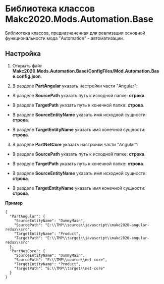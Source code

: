 # Библиотека классов Makc2020.Mods.Automation.Base

Библиотека классов, предназначенная для реализации основной функциональности мода "Automation" -
автоматизации.

## Настройка

1. Открыть файл **Makc2020.Mods.Automation.Base/ConfigFiles/Mod.Automation.Base.config.json**.

2. В разделе **PartAngular** указать настройки части "Angular":

- В разделе **SourcePath** указать путь к исходной папке: **строка**.

- В разделе **TargetPath** указать путь к конечной папке: **строка**.

- В разделе **SourceEntityName** указать имя исходной сущности: **строка**.

- В разделе **TargetEntityName** указать имя конечной сущности: **строка**.

3. В разделе **PartNetCore** указать настройки части "Angular":

- В разделе **SourcePath** указать путь к исходной папке: **строка**.

- В разделе **TargetPath** указать путь к конечной папке: **строка**.

- В разделе **SourceEntityName** указать имя исходной сущности: **строка**.

- В разделе **TargetEntityName** указать имя конечной сущности: **строка**.

**Пример**

    {
      "PartAngular": {
        "SourceEntityName": "DummyMain",
        "SourcePath": "E:\\TMP\\source\\javascript\\makc2020-angular-redux\\src",
        "TargetEntityName": "Product",
        "TargetPath": "E:\\TMP\\target\\javascript\\makc2020-angular-redux\\src"
      },
      "PartNetCore": {
        "SourceEntityName": "DummyMain",
        "SourcePath": "E:\\TMP\\source\\net-core",
        "TargetEntityName": "Product",
        "TargetPath": "E:\\TMP\\target\\net-core"
      }
    }

